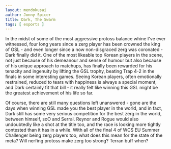 ```yaml
---
layout: mendokusai
author: Jonny Spicer
title: Dark, The Swarm
tags: [ esports ]
---
```

In the midst of some of the most aggressive protoss balance whine I've ever witnessed, four long years since a zerg player has been crowned the king of GSL - and
even longer since a now non-disgraced zerg was coronated - Dark finally did it. One of the most likeable top Korean players in the scene, not just because of his
demeanour and sense of humour but also because of his unique approach to matchups, has finally been rewarded for his tenacity and ingenuity by lifting the GSL trophy,
beating Trap 4-2 in the finals in some interesting games. Seeing Korean players, often emotionally restrained, reduced to tears with happiness is always a special moment,
and Dark certainly fit that bill - it really felt like winning this GSL might be the greatest achievement of his life so far.

Of course, there are still many questions left unanswered - gone are the days when winning GSL made you the best player in the world, and in fact, Dark still has some very
serious competition for the best zerg in the world, between himself, soO and Serral. Reynor and Rogue would also undoubtedly like a shot at the title too, and the race is
looking more tightly contested than it has in a while. With all of the final 4 of WCS EU Summer Challenger being zerg players too, what does this mean for the state of the meta?
Will nerfing protoss make zerg too strong? Terran buff when?
